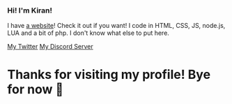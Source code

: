 ### Hi! I'm Kiran!
I have [a website](https://kiranpl.com)!
Check it out if you want!
I code in HTML, CSS, JS, node.js, LUA and a bit of php.
I don't know what else to put here.

[My Twitter](https://twitter.com/hiimkiran_)
[My Discord Server](https://discord.gg/Kv9EChFgwu)

# Thanks for visiting my profile! Bye for now :wave:

